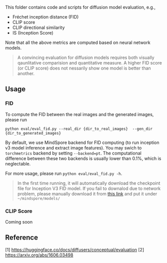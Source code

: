 
This folder contains code and scripts for diffusion model evaluation, e.g., 

- Fréchet inception distance (FID)
- CLIP score
- CLIP directional similarity 
- IS (Inception Score) 


Note that all the above metrics are computed based on neural network models.

> A convincing evaluation for diffusion models requires both visually qaunlitative comparision and quantitative measure. A higher FID score (or CLIP score) does not nessarily show one model is better than another. 

## Usage

### FID

To compute the FID between the real images and the generated images, please run 

```
python eval/eval_fid.py --real_dir {dir_to_real_images}  --gen_dir {dir_to_generated_images}
```

By default, we use MindSpore backend for FID computing (to run inception v3 model inference and extract image features). You may swich to `torchmetrics` backend  by setting `--backend=pt`. The computational difference between these two backends is usually lower than 0.1%, which is neglectable. 

For more usage, please run `python eval/eval_fid.py -h`.

> In the first time running, it will automatically download the checkpoint file for Inception V3 FID model. If you fail to downalod due to network problem, please manually download it from [this link](https://download.mindspore.cn/toolkits/mindone/stable_diffusion/fid/inception_v3_fid-9ec6dfe4.ckpt) and put it under `~/mindspore/models/`

### CLIP Score

Coming soon




## Reference

[1] https://huggingface.co/docs/diffusers/conceptual/evaluation
[2] https://arxiv.org/abs/1606.03498
